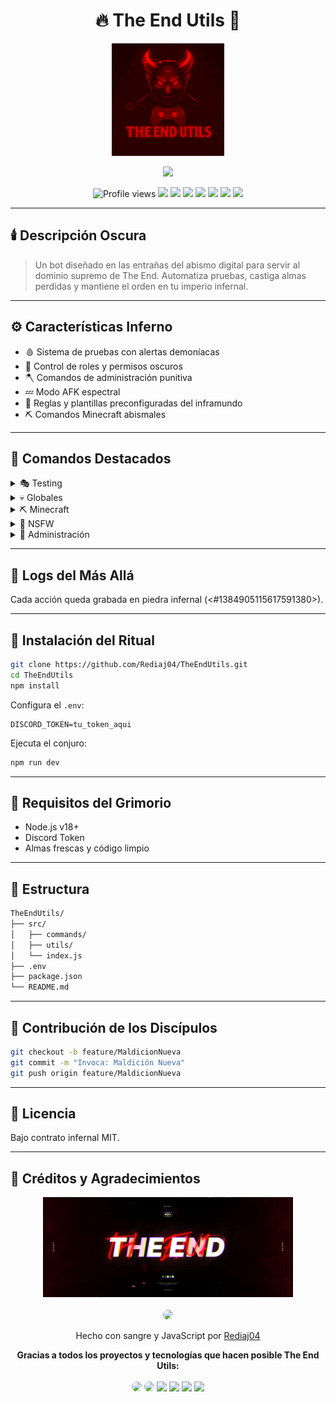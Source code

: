 <h1 align="center">
  🔥 The End Utils 🤖
</h1>

<p align="center">
  <img src="src/assets/Logo.gif" width="180" alt="Logo" />
</p>

<p align="center">
  <img src="https://readme-typing-svg.herokuapp.com?font=Fira+Code&duration=3000&pause=1000&color=FF0000&center=true&vCenter=true&width=435&lines=Bot+oscuro+y+diabólicamente+útil.;Dominando+The+End+con+poder+infernal.">
</p>

<p align="center">
  <img src="https://komarev.com/ghpvc/?username=Rediaj04&style=flat-square&color=red" alt="Profile views" />
  <img src="https://img.shields.io/discord/1227460757524975678?color=7289DA&label=Discord&logo=discord&logoColor=white"/>
  <img src="https://img.shields.io/badge/License-MIT-yellow.svg"/>
  <img src="https://img.shields.io/badge/Node.js-v18-green.svg"/>
  <img src="https://img.shields.io/github/package-json/v/Rediaj04/TheEndUtils?color=blue&label=Versi%C3%B3n" />
  <img src="https://img.shields.io/github/last-commit/Rediaj04/TheEndUtils?color=red" />
  <img src="https://img.shields.io/github/issues/Rediaj04/TheEndUtils?color=orange" />
  <img src="https://img.shields.io/npm/v/discord.js?color=blue&label=discord.js" />
</p>

---

## 🕯️ Descripción Oscura

> Un bot diseñado en las entrañas del abismo digital para servir al dominio supremo de The End. Automatiza pruebas, castiga almas perdidas y mantiene el orden en tu imperio infernal.

---

## ⚙️ Características Inferno

- 🩸 Sistema de pruebas con alertas demoníacas
- 🔐 Control de roles y permisos oscuros
- 🪓 Comandos de administración punitiva
- 💤 Modo AFK espectral
- 📜 Reglas y plantillas preconfiguradas del inframundo
- ⛏️ Comandos Minecraft abismales

---

## 🔮 Comandos Destacados

<details>
<summary>🎭 Testing</summary>

```bash
??plantillas
??test @usuario
??pass <Nick> <@Discord> <Modo> <Resultado> <@Tester>
??nopass <Nick> <@Discord> <Modo> <Resultado> <@Tester>
??afk @usuario
??reglas
```
</details>

<details>
<summary>💀 Globales</summary>

```bash
??kunno @usuario
??peru @usuario
??veneco @usuario
??kiss/hug/slap...
??8ball
??ontop
??infobot
??colombiano @usuario
??dog
??cat / ??gato / ??gata
??random-user / ??userrandom / ??randomuser
```
</details>

<details>
<summary>⛏️ Minecraft</summary>

```bash
??tier <usuario>
??tierv2 <usuario>
??namehistory <usuario>
```
</details>

<details>
<summary>🔞 NSFW</summary>

```bash
??waifu / ??neko / ??trap / ??blowjob
```
</details>

<details>
<summary>🧠 Administración</summary>

```bash
??roles
??clear <número>
??koth
```
</details>

---

## 🧾 Logs del Más Allá

Cada acción queda grabada en piedra infernal (<#1384905115617591380>).

---

## 🧪 Instalación del Ritual

```bash
git clone https://github.com/Rediaj04/TheEndUtils.git
cd TheEndUtils
npm install
```

Configura el `.env`:
```env
DISCORD_TOKEN=tu_token_aqui
```

Ejecuta el conjuro:
```bash
npm run dev
```

---

## 🐉 Requisitos del Grimorio

- Node.js v18+
- Discord Token
- Almas frescas y código limpio

---

## 🧩 Estructura

```bash
TheEndUtils/
├── src/
│   ├── commands/
│   ├── utils/
│   └── index.js
├── .env
├── package.json
└── README.md
```

---

## 🩷 Contribución de los Discípulos

```bash
git checkout -b feature/MaldicionNueva
git commit -m "Invoca: Maldición Nueva"
git push origin feature/MaldicionNueva
```

---

## 📜 Licencia

Bajo contrato infernal MIT.

---

## 🙏 Créditos y Agradecimientos

<p align="center">
  <img src="src/assets/Banner.gif" alt="Banner" width="400"/><br/><br/>
  <img src="https://github.com/Rediaj04.png" width="100" style="border-radius: 50%" />
</p>
<p align="center"> Hecho con sangre y JavaScript por <a href="https://github.com/Rediaj04">Rediaj04</a> </p>

<p align="center">
  <b>Gracias a todos los proyectos y tecnologías que hacen posible The End Utils:</b><br><br>
  <a href="https://mctiers.com" title="McTiers API"><img src="https://mctiers.com/favicon.ico" width="40" style="border-radius:8px;"/></a>
  <a href="https://crafty.gg" title="Crafty.gg"><img src="https://crafty.gg/favicon.ico" width="40" style="border-radius:8px;"/></a>
  <a href="https://nodejs.org" title="Node.js"><img src="https://nodejs.org/static/images/logo.svg" width="40"/></a>
  <a href="https://discord.com" title="Discord"><img src="https://cdn.jsdelivr.net/gh/edent/SuperTinyIcons/images/svg/discord.svg" width="40"/></a>
  <a href="https://discord.js.org" title="discord.js"><img src="https://raw.githubusercontent.com/discordjs/discord.js/main/.github/icon.svg" width="40"/></a>
  <a href="https://github.com/" title="GitHub"><img src="https://github.githubassets.com/images/modules/logos_page/GitHub-Mark.png" width="40"/></a>
</p>